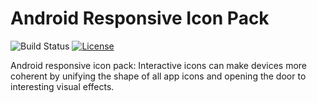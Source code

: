 # Android Responsive Icon Pack


![Build Status](https://travis-ci.com/YahiaAngelo/ProjectKarma.svg?token=yFduMLnycQ4NCCzJTete&branch=master)
[![License](https://img.shields.io/badge/license-GNU-blue.svg)](https://www.gnu.org/licenses/)

Android responsive icon pack: Interactive icons can make devices more coherent by unifying the shape of all app icons and opening the door to interesting visual effects.

